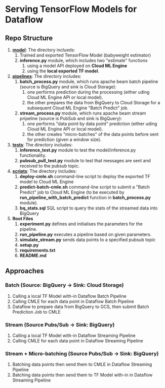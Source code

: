 # Serving TensorFlow Models for Dataflow 


## Repo Structure

1. **[model](https://github.com/nholuongut/training-data-analyst/tree/master/blogs/tf_dataflow_serving/model)**: The directory inclueds:
    1. Trained and exported TensorFlow Model (babyweight estimator)
    2. **inference.py** module, which includes two "estimate" functions
        1. using a model API deployed on **Cloud ML Engine**
        2. using the **local exported TF model**.
2. **[pipelines](https://github.com/nholuongut/training-data-analyst/tree/master/blogs/tf_dataflow_serving/piplines)**: The directory includes:
    1. **batch_process.py** module, which runs apache beam batch pipeline (source is BigQuery and sink is Cloud Storage):
        1. one performs prediction during the processing (either uding Cloud ML Engine API or local model).
        2. the other prepares the data from BigQuery to Cloud Storage for a subsequent Cloud ML Engine "Batch Predict" job.
    2. **stream_process.py** module, which runs apache beam stream pripeline (source is PubSub and sink is BigQuery):
        1. one performs "data point by data point" prediction (either uding Cloud ML Engine API or local model).
        2. the other creates "micro-batches" of the data points before sent for prediction (given a window size).
3. **[tests](https://github.com/nholuongut/training-data-analyst/tree/master/blogs/tf_dataflow_serving/tests)**: The directory includes:
    1. **inference_test.py** module to test the model/inference.py functionality.
    2. **pubsub_pull_test.py** module to test that messages are sent and received to the pubsub topic.
4. **[scripts](https://github.com/nholuongut/training-data-analyst/tree/master/blogs/tf_dataflow_serving/scriptys)**: The directory includes:
    1. **deploy-cmle.sh** command-line script to deploy the exported TF model to Cloud ML Engine
    2. **predict-batch-cmle.sh** command-line script to submit a "Batch Predict" job to Cloud ML Engine (to be executed by **run_pipeline_with_batch_predict** function in **batch_process.py** module).
    3. **bq_stats.sql** SQL script to query the stats of the streamed data into BigQuery
5. **Root Files**
    1. **experiment.py** defines and initialises the parameters for the pipeline.
    1. **run_pipeline.py** executes a pipeline based on given parameters.
    2. **simulate_stream.py** sends data points to a specified pubsub topic
    3. **setup.py**
    4. **requirements.txt**
    5. **README.md**
 

## Approaches

### Batch (Source: BigQuery -> Sink: Cloud Storage)
1. Calling a local TF Model with-in Dataflow Batch Pipeline
2. Calling CMLE for each data point in Dataflow Batch Pipeline
3. Dataflow to prepare data from BigQuery to GCS, then submit Batch Prediction Job to CMLE
### Stream (Source Pubs/Sub -> Sink: BigQuery)
1. Calling a local TF Model with-in Dataflow Streaming Pipeline
2. Calling CMLE for each data point in Dataflow Streaming Pipeline
### Stream + Micro-batching (Source Pubs/Sub -> Sink: BigQuery)
1. Batching data points then send them to CMLE in Dataflow Streaming Pipeline
2. Batching data points then send them to TF Model with-in in Dataflow Streaming Pipeline

                
